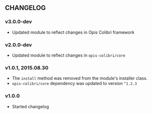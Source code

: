 CHANGELOG
---------
### v3.0.0-dev

* Updated module to reflect changes in Opis Colibri framework

### v2.0.0-dev

* Updated module to reflect changes in `opis-colibri/core`

### v1.0.1, 2015.08.30

* The `install` method was removed from the module's installer class.
* `opis-colibri/core` dependency was updated to version `^1.2.3`

### v1.0.0

* Started changelog
